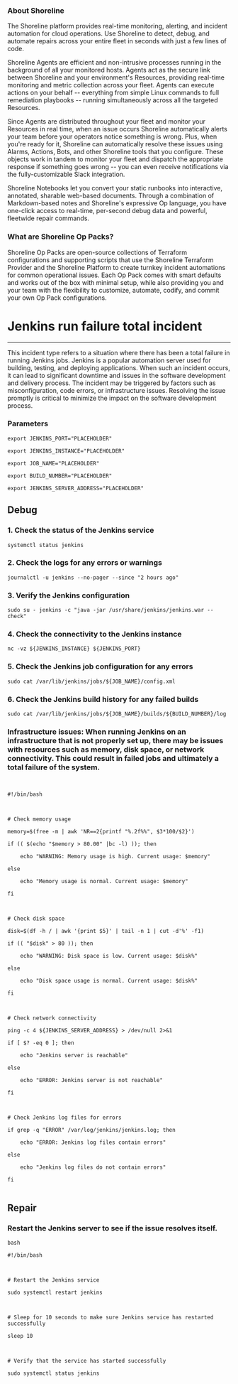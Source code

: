 
### About Shoreline
The Shoreline platform provides real-time monitoring, alerting, and incident automation for cloud operations. Use Shoreline to detect, debug, and automate repairs across your entire fleet in seconds with just a few lines of code.

Shoreline Agents are efficient and non-intrusive processes running in the background of all your monitored hosts. Agents act as the secure link between Shoreline and your environment's Resources, providing real-time monitoring and metric collection across your fleet. Agents can execute actions on your behalf -- everything from simple Linux commands to full remediation playbooks -- running simultaneously across all the targeted Resources.

Since Agents are distributed throughout your fleet and monitor your Resources in real time, when an issue occurs Shoreline automatically alerts your team before your operators notice something is wrong. Plus, when you're ready for it, Shoreline can automatically resolve these issues using Alarms, Actions, Bots, and other Shoreline tools that you configure. These objects work in tandem to monitor your fleet and dispatch the appropriate response if something goes wrong -- you can even receive notifications via the fully-customizable Slack integration.

Shoreline Notebooks let you convert your static runbooks into interactive, annotated, sharable web-based documents. Through a combination of Markdown-based notes and Shoreline's expressive Op language, you have one-click access to real-time, per-second debug data and powerful, fleetwide repair commands.

### What are Shoreline Op Packs?
Shoreline Op Packs are open-source collections of Terraform configurations and supporting scripts that use the Shoreline Terraform Provider and the Shoreline Platform to create turnkey incident automations for common operational issues. Each Op Pack comes with smart defaults and works out of the box with minimal setup, while also providing you and your team with the flexibility to customize, automate, codify, and commit your own Op Pack configurations.

# Jenkins run failure total incident
---

This incident type refers to a situation where there has been a total failure in running Jenkins jobs. Jenkins is a popular automation server used for building, testing, and deploying applications. When such an incident occurs, it can lead to significant downtime and issues in the software development and delivery process. The incident may be triggered by factors such as misconfiguration, code errors, or infrastructure issues. Resolving the issue promptly is critical to minimize the impact on the software development process.

### Parameters
```shell
export JENKINS_PORT="PLACEHOLDER"

export JENKINS_INSTANCE="PLACEHOLDER"

export JOB_NAME="PLACEHOLDER"

export BUILD_NUMBER="PLACEHOLDER"

export JENKINS_SERVER_ADDRESS="PLACEHOLDER"
```

## Debug

### 1. Check the status of the Jenkins service
```shell
systemctl status jenkins
```

### 2. Check the logs for any errors or warnings
```shell
journalctl -u jenkins --no-pager --since "2 hours ago"
```

### 3. Verify the Jenkins configuration
```shell
sudo su - jenkins -c "java -jar /usr/share/jenkins/jenkins.war --check"
```

### 4. Check the connectivity to the Jenkins instance
```shell
nc -vz ${JENKINS_INSTANCE} ${JENKINS_PORT}
```

### 5. Check the Jenkins job configuration for any errors
```shell
sudo cat /var/lib/jenkins/jobs/${JOB_NAME}/config.xml
```

### 6. Check the Jenkins build history for any failed builds
```shell
sudo cat /var/lib/jenkins/jobs/${JOB_NAME}/builds/${BUILD_NUMBER}/log
```

### Infrastructure issues: When running Jenkins on an infrastructure that is not properly set up, there may be issues with resources such as memory, disk space, or network connectivity. This could result in failed jobs and ultimately a total failure of the system.
```shell


#!/bin/bash



# Check memory usage

memory=$(free -m | awk 'NR==2{printf "%.2f%%", $3*100/$2}')

if (( $(echo "$memory > 80.00" |bc -l) )); then

    echo "WARNING: Memory usage is high. Current usage: $memory"

else

    echo "Memory usage is normal. Current usage: $memory"

fi



# Check disk space

disk=$(df -h / | awk '{print $5}' | tail -n 1 | cut -d'%' -f1)

if (( "$disk" > 80 )); then

    echo "WARNING: Disk space is low. Current usage: $disk%"

else

    echo "Disk space usage is normal. Current usage: $disk%"

fi



# Check network connectivity

ping -c 4 ${JENKINS_SERVER_ADDRESS} > /dev/null 2>&1

if [ $? -eq 0 ]; then

    echo "Jenkins server is reachable"

else

    echo "ERROR: Jenkins server is not reachable"

fi



# Check Jenkins log files for errors

if grep -q "ERROR" /var/log/jenkins/jenkins.log; then

    echo "ERROR: Jenkins log files contain errors"

else

    echo "Jenkins log files do not contain errors"

fi


```

## Repair

### Restart the Jenkins server to see if the issue resolves itself.
```shell
bash

#!/bin/bash



# Restart the Jenkins service

sudo systemctl restart jenkins



# Sleep for 10 seconds to make sure Jenkins service has restarted successfully

sleep 10



# Verify that the service has started successfully

sudo systemctl status jenkins


```